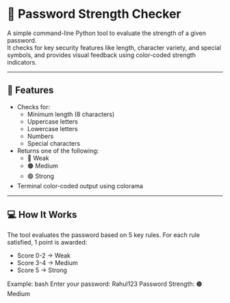 # 🔐 Password Strength Checker

A simple command-line Python tool to evaluate the strength of a given password.  
It checks for key security features like length, character variety, and special symbols, and provides visual feedback using color-coded strength indicators.

---

## 📌 Features

- Checks for:
  - Minimum length (8 characters)
  - Uppercase letters
  - Lowercase letters
  - Numbers
  - Special characters
- Returns one of the following:
  - 🔴 Weak
  - 🟠 Medium
  - 🟢 Strong
- Terminal color-coded output using colorama

---

## 💻 How It Works

The tool evaluates the password based on 5 key rules. For each rule satisfied, 1 point is awarded:
- Score 0-2 → Weak
- Score 3-4 → Medium
- Score 5 → Strong

Example:
bash
Enter your password: Rahul123
Password Strength: 🟠 Medium
